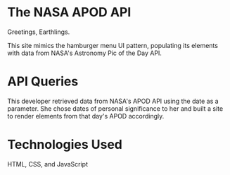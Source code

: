 # The NASA APOD API

Greetings, Earthlings. 

This site mimics the hamburger menu UI pattern, populating its elements with data from NASA's Astronomy Pic of the Day API. 

# API Queries

This developer retrieved data from NASA's APOD API using the date as a parameter. She chose dates of personal significance to her and built a site to render elements from that day's APOD accordingly.

# Technologies Used 

HTML, CSS, and JavaScript 